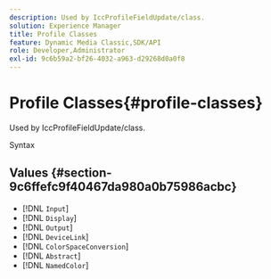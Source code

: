 ```yaml
---
description: Used by IccProfileFieldUpdate/class.
solution: Experience Manager
title: Profile Classes
feature: Dynamic Media Classic,SDK/API
role: Developer,Administrator
exl-id: 9c6b59a2-bf26-4032-a963-d29268d0a0f8
---
```

# Profile Classes{#profile-classes}

Used by IccProfileFieldUpdate/class.

 Syntax 

## Values {#section-9c6ffefc9f40467da980a0b75986acbc}

* [!DNL `Input`] 
* [!DNL `Display`] 
* [!DNL `Output`] 
* [!DNL `DeviceLink`] 
* [!DNL `ColorSpaceConversion`] 
* [!DNL `Abstract`] 
* [!DNL `NamedColor`]
